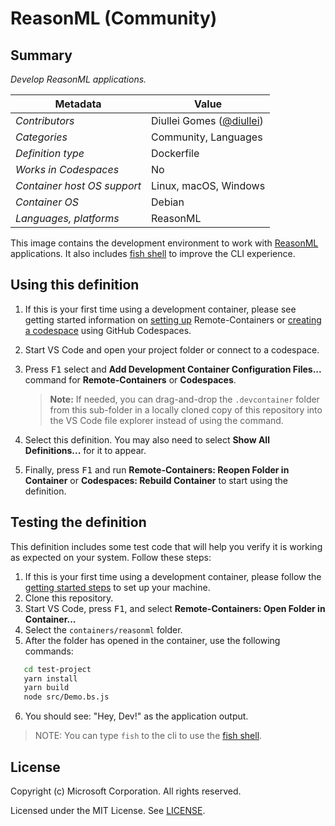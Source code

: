# ReasonML (Community)

## Summary

*Develop ReasonML applications.*

| Metadata | Value |
|----------|-------|
| *Contributors* | Diullei Gomes ([@diullei](https://github.com/diullei)) |
| *Categories* | Community, Languages |
| *Definition type* | Dockerfile |
| *Works in Codespaces* | No |
| *Container host OS support* | Linux, macOS, Windows |
| *Container OS* | Debian |
| *Languages, platforms* | ReasonML |

This image contains the development environment to work with [ReasonML](https://reasonml.github.io/) applications. It also includes [fish shell](https://fishshell.com/) to improve the CLI experience.

## Using this definition

1. If this is your first time using a development container, please see getting started information on [setting up](https://aka.ms/vscode-remote/containers/getting-started) Remote-Containers or [creating a codespace](https://aka.ms/ghcs-open-codespace) using GitHub Codespaces.

2. Start VS Code and open your project folder or connect to a codespace.

3. Press <kbd>F1</kbd> select and **Add Development Container Configuration Files...** command for **Remote-Containers** or **Codespaces**.

   > **Note:** If needed, you can drag-and-drop the `.devcontainer` folder from this sub-folder in a locally cloned copy of this repository into the VS Code file explorer instead of using the command.

4. Select this definition. You may also need to select **Show All Definitions...** for it to appear.

5. Finally, press <kbd>F1</kbd> and run **Remote-Containers: Reopen Folder in Container** or **Codespaces: Rebuild Container** to start using the definition.
## Testing the definition

This definition includes some test code that will help you verify it is working as expected on your system. Follow these steps:

1. If this is your first time using a development container, please follow the [getting started steps](https://aka.ms/vscode-remote/containers/getting-started) to set up your machine.
2. Clone this repository.
3. Start VS Code, press <kbd>F1</kbd>, and select **Remote-Containers: Open Folder in Container...**
4. Select the `containers/reasonml` folder.
5. After the folder has opened in the container, use the following commands:

```bash
   cd test-project
   yarn install
   yarn build
   node src/Demo.bs.js
```

6. You should see: "Hey, Dev!" as the application output.

> NOTE: You can type `fish` to the cli to use the [fish shell](https://fishshell.com/).

## License

Copyright (c) Microsoft Corporation. All rights reserved.

Licensed under the MIT License. See [LICENSE](https://github.com/microsoft/vscode-dev-containers/blob/main/LICENSE).